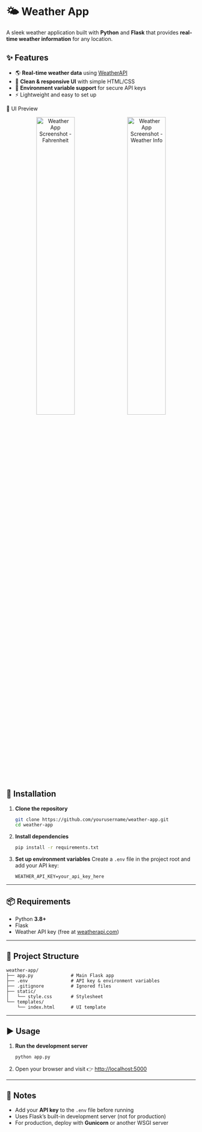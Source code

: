 # 🌤️ Weather App

A sleek weather application built with **Python** and **Flask** that provides **real-time weather information** for any location.



## ✨ Features

* 🌎 **Real-time weather data** using [WeatherAPI](https://www.weatherapi.com/)
* 🎨 **Clean & responsive UI** with simple HTML/CSS
* 🔑 **Environment variable support** for secure API keys
* ⚡ Lightweight and easy to set up

📸 UI Preview
<p align="center"> <img src="https://res.cloudinary.com/dlvxjnycr/image/upload/v1758702054/Lucknow_Fahrenheit_dd4smm.png" alt="Weather App Screenshot - Fahrenheit" width="45%"/> &nbsp;&nbsp; <img src="https://res.cloudinary.com/dlvxjnycr/image/upload/v1758701988/lucknow_whether_of2ahy.png" alt="Weather App Screenshot - Weather Info" width="45%"/> </p>

## 🚀 Installation

1. **Clone the repository**

   ```bash
   git clone https://github.com/yourusername/weather-app.git
   cd weather-app
   ```

2. **Install dependencies**

   ```bash
   pip install -r requirements.txt
   ```

3. **Set up environment variables**
   Create a `.env` file in the project root and add your API key:

   ```env
   WEATHER_API_KEY=your_api_key_here
   ```

---

## 📦 Requirements

* Python **3.8+**
* Flask
* Weather API key (free at [weatherapi.com](https://www.weatherapi.com/))

---

## 📂 Project Structure

```
weather-app/
├── app.py              # Main Flask app
├── .env                # API key & environment variables
├── .gitignore          # Ignored files
├── static/
│   └── style.css       # Stylesheet
└── templates/
    └── index.html      # UI template
```

---

## ▶️ Usage

1. **Run the development server**

   ```bash
   python app.py
   ```
2. Open your browser and visit 👉 [http://localhost:5000](http://localhost:5000)

---

## 📝 Notes

* Add your **API key** to the `.env` file before running
* Uses Flask’s built-in development server (not for production)
* For production, deploy with **Gunicorn** or another WSGI server


